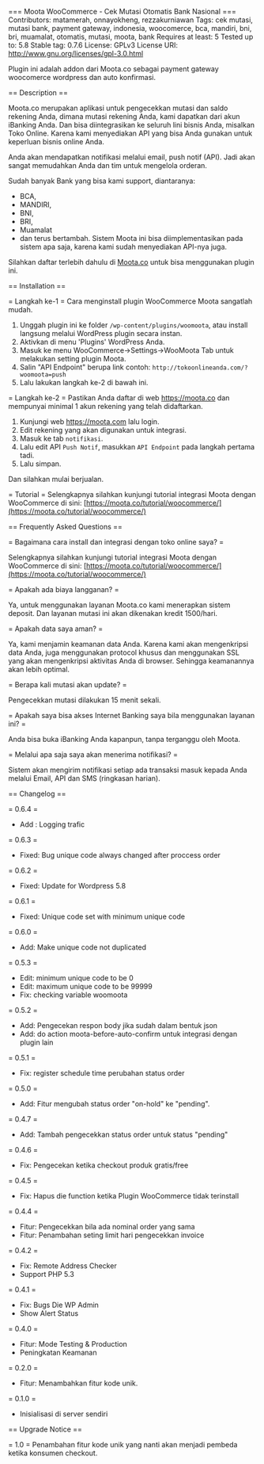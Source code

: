 === Moota WooCommerce - Cek Mutasi Otomatis Bank Nasional  ===
Contributors: matamerah,  onnayokheng, rezzakurniawan
Tags: cek mutasi, mutasi bank, payment gateway, indonesia, woocomerce, bca, mandiri, bni, bri, muamalat, otomatis, mutasi, moota, bank
Requires at least: 5
Tested up to: 5.8
Stable tag: 0.7.6
License: GPLv3
License URI: http://www.gnu.org/licenses/gpl-3.0.html

Plugin ini adalah addon dari Moota.co sebagai payment gateway woocomerce wordpress dan auto konfirmasi.

== Description ==

Moota.co merupakan aplikasi untuk pengecekkan mutasi dan saldo rekening Anda, dimana mutasi rekening Anda, kami dapatkan dari akun iBanking Anda. Dan bisa diintegrasikan ke seluruh lini bisnis Anda, misalkan Toko Online. Karena kami menyediakan API yang bisa Anda gunakan untuk keperluan bisnis online Anda.

Anda akan mendapatkan notifikasi melalui email, push notif (API). Jadi akan sangat memudahkan Anda dan tim untuk mengelola orderan.

Sudah banyak Bank yang bisa kami support, diantaranya:
* BCA,
* MANDIRI,
* BNI,
* BRI,
* Muamalat
* dan terus bertambah.
Sistem Moota ini bisa diimplementasikan pada sistem apa saja, karena kami sudah menyediakan API-nya juga.

Silahkan daftar terlebih dahulu di [Moota.co](https://moota.co) untuk bisa menggunakan plugin ini.

== Installation ==

= Langkah ke-1 =
Cara menginstall plugin WooCommerce Moota sangatlah mudah.

1. Unggah plugin ini ke folder `/wp-content/plugins/woomoota`, atau install langsung melalui WordPress plugin secara instan.
2. Aktivkan di menu 'Plugins' WordPress Anda.
3. Masuk ke menu WooCommerce->Settings->WooMoota Tab untuk melakukan setting plugin Moota.
4. Salin "API Endpoint" berupa link contoh: `http://tokoonlineanda.com/?woomoota=push`
5. Lalu lakukan langkah ke-2 di bawah ini.

= Langkah ke-2 =
Pastikan Anda daftar di web https://moota.co dan mempunyai minimal 1 akun rekening yang telah didaftarkan.

1. Kunjungi web https://moota.com lalu login.
2. Edit rekening yang akan digunakan untuk integrasi.
3. Masuk ke tab `notifikasi`.
4. Lalu edit API `Push Notif`, masukkan `API Endpoint` pada langkah pertama tadi.
5. Lalu simpan.

Dan silahkan mulai berjualan.

= Tutorial =
Selengkapnya silahkan kunjungi tutorial integrasi Moota dengan WooCommerce di sini:
[https://moota.co/tutorial/woocommerce/](https://moota.co/tutorial/woocommerce/)

== Frequently Asked Questions ==

= Bagaimana cara install dan integrasi dengan toko online saya? =

Selengkapnya silahkan kunjungi tutorial integrasi Moota dengan WooCommerce di sini:
[https://moota.co/tutorial/woocommerce/](https://moota.co/tutorial/woocommerce/)

= Apakah ada biaya langganan? =

Ya, untuk menggunakan layanan Moota.co kami menerapkan sistem deposit. Dan layanan mutasi ini akan dikenakan kredit 1500/hari.

= Apakah data saya aman? =

Ya, kami menjamin keamanan data Anda. Karena kami akan mengenkripsi data Anda, juga menggunakan protocol khusus dan menggunakan SSL yang akan mengenkripsi aktivitas Anda di browser. Sehingga keamanannya akan lebih optimal.

= Berapa kali mutasi akan update? =

Pengecekkan mutasi dilakukan 15 menit sekali.

= Apakah saya bisa akses Internet Banking saya bila menggunakan layanan ini? =

Anda bisa buka iBanking Anda kapanpun, tanpa terganggu oleh Moota.

= Melalui apa saja saya akan menerima notifikasi? =

Sistem akan mengirim notifikasi setiap ada transaksi masuk kepada Anda melalui Email, API dan SMS (ringkasan harian).


== Changelog ==

= 0.6.4 =
* Add : Logging trafic

= 0.6.3 =
* Fixed: Bug unique code always changed after proccess order

= 0.6.2 =
* Fixed: Update for Wordpress 5.8

= 0.6.1 =
* Fixed: Unique code set with minimum unique code

= 0.6.0 =
* Add: Make unique code not duplicated

= 0.5.3 =
* Edit: minimum unique code to be 0
* Edit: maximum unique code to be 99999
* Fix: checking variable woomoota

= 0.5.2 =
* Add: Pengecekan respon body jika sudah dalam bentuk json
* Add: do action moota-before-auto-confirm untuk integrasi dengan plugin lain
  
= 0.5.1 =
* Fix: register schedule time perubahan status order

= 0.5.0 =
* Add: Fitur mengubah status order "on-hold" ke "pending".

= 0.4.7 =
* Add: Tambah pengecekkan status order untuk status "pending"

= 0.4.6 =
* Fix: Pengecekan ketika checkout produk gratis/free

= 0.4.5 =
* Fix: Hapus die function ketika Plugin WooCommerce tidak terinstall

= 0.4.4 =
* Fitur: Pengecekkan bila ada nominal order yang sama
* Fitur: Penambahan seting limit hari pengecekkan invoice

= 0.4.2 =
* Fix: Remote Address Checker
* Support PHP 5.3

= 0.4.1 =
* Fix: Bugs Die WP Admin
* Show Alert Status

= 0.4.0 =
* Fitur: Mode Testing & Production
* Peningkatan Keamanan

= 0.2.0 =
* Fitur: Menambahkan fitur kode unik.

= 0.1.0 =
* Inisialisasi di server sendiri

== Upgrade Notice ==

= 1.0 =
Penambahan fitur kode unik yang nanti akan menjadi pembeda ketika konsumen checkout.
